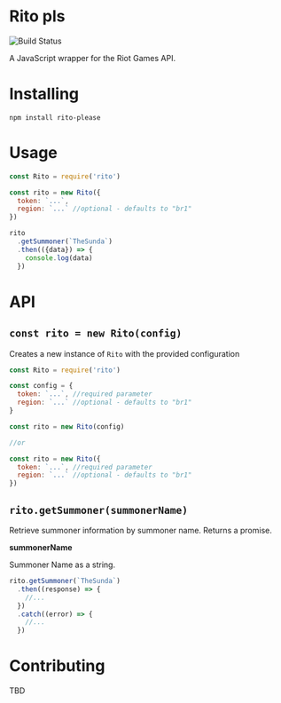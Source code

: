 # Rito pls

![Build Status](https://travis-ci.org/schweller/the-grab.svg?branch=master)

A JavaScript wrapper for the Riot Games API.

# Installing
```
npm install rito-please
```

# Usage 
```javascript
const Rito = require('rito')

const rito = new Rito({
  token: `...`,
  region: `...` //optional - defaults to "br1"
})

rito
  .getSummoner(`TheSunda`)
  .then(({data}) => {
    console.log(data)
  })
```

# API

## `const rito = new Rito(config)`

Creates a new instance of `Rito` with the provided configuration

```javascript
const Rito = require('rito')

const config = {
  token: `...`, //required parameter
  region: `...` //optional - defaults to "br1"
}

const rito = new Rito(config)

//or

const rito = new Rito({
  token: `...`, //required parameter
  region: `...` //optional - defaults to "br1"
})
```

## `rito.getSummoner(summonerName)`

Retrieve summoner information by summoner name.
Returns a promise.

**summonerName**

Summoner Name as a string.

```javascript
rito.getSummoner(`TheSunda`)
  .then((response) => {
    //...
  })
  .catch((error) => {
    //...
  })
```

# Contributing

TBD

